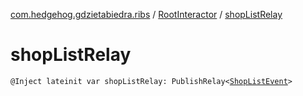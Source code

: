 [com.hedgehog.gdzietabiedra.ribs](../index.md) / [RootInteractor](index.md) / [shopListRelay](./shop-list-relay.md)

# shopListRelay

`@Inject lateinit var shopListRelay: PublishRelay<`[`ShopListEvent`](../../com.hedgehog.gdzietabiedra.ribs.bottomnav.shopslist/-shop-list-listener/-shop-list-event/index.md)`>`